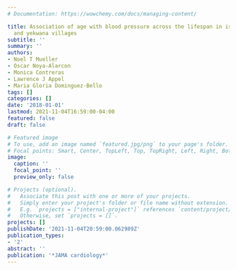 ```yaml
---
# Documentation: https://wowchemy.com/docs/managing-content/

title: Association of age with blood pressure across the lifespan in isolated yanomami
  and yekwana villages
subtitle: ''
summary: ''
authors:
- Noel T Mueller
- Oscar Noya-Alarcon
- Monica Contreras
- Lawrence J Appel
- Maria Gloria Dominguez-Bello
tags: []
categories: []
date: '2018-01-01'
lastmod: 2021-11-04T16:59:00-04:00
featured: false
draft: false

# Featured image
# To use, add an image named `featured.jpg/png` to your page's folder.
# Focal points: Smart, Center, TopLeft, Top, TopRight, Left, Right, BottomLeft, Bottom, BottomRight.
image:
  caption: ''
  focal_point: ''
  preview_only: false

# Projects (optional).
#   Associate this post with one or more of your projects.
#   Simply enter your project's folder or file name without extension.
#   E.g. `projects = ["internal-project"]` references `content/project/deep-learning/index.md`.
#   Otherwise, set `projects = []`.
projects: []
publishDate: '2021-11-04T20:59:00.062989Z'
publication_types:
- '2'
abstract: ''
publication: '*JAMA cardiology*'
---
```

